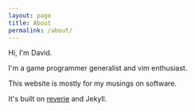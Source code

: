 ```yaml
---
layout: page
title: About
permalink: /about/
---
```


Hi, I'm David.

I'm a game programmer generalist and vim enthusiast.

This website is mostly for my musings on software.

It's built on [reverie](https://github.com/amitmerchant1990/reverie) and Jekyll.

